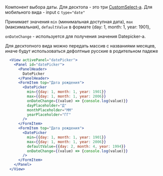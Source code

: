 Компонент выбора даты. Для десктопа - это три [CustomSelect-a](#!/CustomSelect). Для мобильного вида - input c `type="date"`

Принимает значения `min` (минимальная доступная дата), `max` (максимальная), `defaultValue` в формате {day: 1, month: 1, year: 1901},

`onDateChange` - используется для получения значения Datepicker-а.
 
 Для десктопного вида можно передать массив с названиями месяцев, 
 иначе будут использоваться дефолтные русские в родительном падеже

```jsx
  <View activePanel="datePicker">
    <Panel id="datePicker">
      <PanelHeader>
        DatePicker
      </PanelHeader>
      <FormItem top="Дата рождения">
        <DatePicker
          min={{day: 1, month: 1, year: 1901}}
          max={{day: 1, month: 1, year: 2006}}
          onDateChange={(value) => {console.log(value)}}
          dayPlaceholder="Д"
          monthPlaceholder="ММ"
          yearPlaceholder="ГГ"
        />
      </FormItem>
      <FormItem top="Дата рождения">
        <DatePicker
          min={{day: 1, month: 1, year: 1901}}
          max={{day: 1, month: 1, year: 2006}}
          defaultValue={{day: 2, month: 4, year: 1994}}
          onDateChange={(value) => {console.log(value)}}
        />
      </FormItem>
    </Panel>
  </View>
```
